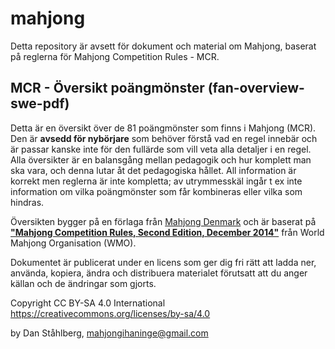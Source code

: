 # mahjong
Detta repository är avsett för dokument och material om Mahjong, baserat på reglerna för Mahjong Competition Rules - MCR.

## MCR - Översikt poängmönster (fan-overview-swe-pdf)
Detta är en översikt över de 81 poängmönster som finns i Mahjong (MCR). Den är **avsedd för nybörjare** som behöver förstå vad en regel innebär och är passar kanske inte för den fullärde som vill veta alla detaljer i en regel. Alla översikter är en balansgång mellan pedagogik och hur komplett man ska vara, och denna lutar åt det pedagogiska hållet. All information är korrekt men reglerna är inte kompletta; av utrymmesskäl ingår t ex inte information om vilka poängmönster som får kombineras eller vilka som hindras.

Översikten bygger på en förlaga från [Mahjong Denmark](https://mahjong.dk) och är baserat på [**"Mahjong Competition Rules, Second Edition, December 2014"**](http://www.mindmahjong.com/adobe/20140411MCREnglish.pdf) från World Mahjong Organisation (WMO).

Dokumentet är publicerat under en licens som ger dig fri rätt att ladda ner, använda, kopiera, ändra och distribuera materialet förutsatt att du anger källan och de ändringar som gjorts.

Copyright CC BY-SA 4.0 International https://creativecommons.org/licenses/by-sa/4.0

by Dan Ståhlberg, mahjongihaninge@gmail.com

